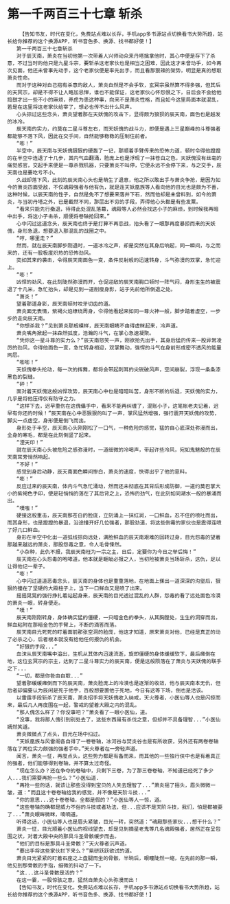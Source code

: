 # 第一千两百三十七章 斩杀
        【告知书友，时代在变化，免费站点难以长存，手机app多书源站点切换看书大势所趋，站长给你推荐的这个换源APP，听书音色多、换源、找书都好使！】
       第一千两百三十七章斩杀
       对于辰天南，萧炎在当初他第一次带着人兴师动众来丹塔擒拿他时，其心中便是存下了杀意，不过当时的他只是九星斗宗，要斩杀这老家伙也是相当之困难，因此这才未曾动手，如今再次见面，他还未曾事先动手，这个老家伙便是率先出手，而且看那狠辣的架势，明显是真的想取萧炎性命。
       而对于这种对自己抱有杀意的敌人，萧炎自然是不会手软，玄冥宗虽然算不得多强，但其后的天冥宗，却是不得不让人略加忌惮，谁也不能保证，这老家伙心怀怨恨之下，日后会不会给他捣鼓才出一些不小的麻烦，养虎为患这种事，向来不是萧炎性格，而且如今这里局面本就混乱，若是在这里将这老家伙给宰了，想必也传不出什么风声。
       心头掠过这些念头，萧炎望着那在天妖傀的攻击下，显得颇为狼狈的辰天南，面色也是越发的冰冷。
       辰天南的实力，约莫在二星斗尊左右，而天妖傀的战斗力，即便是遇上三星巅峰的斗尊强者都能够不落下风，因此在交手间，自然能够稳稳的压制住前者。
       “嘭！”
       半空中，辰天南与天妖傀狠狠的硬轰了一记，那顺着手臂传来的恐怖力道，顿时令得他蹬蹬的在半空中连退了十几步，其内气血翻涌，脸庞上也是浮现了一抹苍白之色，天妖傀没有丝毫的痛觉感官，交起手来便是一尊杀戮机器，只要萧炎不叫停，它便永远不会停下来，与之交手，辰天南也是要吃亏不小。
       久战却落下风，此刻的辰天南心头也是萌生了退意，他之所以敢出手与萧炎争抢，是因为如今的萧炎四面受敌，不仅魂殿强者与他有仇，就是连天妖凰族等人看向他的目光也是颇为不善，这种时候，以辰天南的性子，自然是免不了想要来落井下石，然而他却是未曾料到，如今的萧炎，与当初丹塔之外，已是截然不同，那层出不穷的手段，弄得他心头都是有些发粟。
       “看来只能先行撤退，待得此处混乱落幕，魂殿等人必然会找这小子的麻烦，到时候我再暗中出手，将这小子击杀，顺便将卷轴抢回来。”
       心中闪过这道念头，辰天南也终于是打算不再恋战，抬头看了一眼那再度暴掠而来的天妖傀，身形急退，想要退入那混乱的战圈之中。
       “哼，哪里走？”
       然而，就在辰天南脚步刚退时，一道冰冷之声，却是突然在其身后响起，同一瞬间，与之而来的，还有一股极度炽热的恐怖劲风。
       突如其来的袭击，令得辰天南面色一变，条件反射般的迅速转身，斗气弥漫的双掌，急忙迎上。
       “嘭！”
       凶悍的劲风，在此刻陡然弥漫而开，仓促迎敌的辰天南胸口顿时一阵气闷，身形生生的被震退了十几米，急忙抬头，却是见到一道削瘦身影，站于先前他所倒退之处。
       “萧炎！”
       望着那道身影，辰天南顿时咬牙切齿的道。
       萧炎面无表情，紫褐火焰缭绕周身，令得他看起来如同一尊火神一般，脚步踏着虚空，一步步的走向辰天南。
       “你想杀我？”见到萧炎那般模样，辰天南眼睛不由得虚眯起来，冷声道。
       萧炎嘴角掀起一抹森然弧度，浩瀚的斗气，在掌心急速凝聚。
       “凭你这一星斗尊的实力么？”辰天南怒笑一声，刚欲抢先出手，其身后猛的传来一股异常凌厉的劲风，令得他面色一变，急忙转身相迎，双掌舞动，强悍的斗气在身前形成密不透风的能量网层。
       “嘭嘭！”
       天妖傀拳头抡动，每一次的挥舞，都将会带起刺耳的尖锐破风声，空间崩裂，浮现一条条漆黑色的裂缝。
       “砰！”
       面对着天妖傀这般凶悍攻势，辰天南心中也是暗暗叫苦，身形不断的后退，天妖傀的实力，几乎是将他压得仅有防守之力。
       “这样下去，迟早重伤在这傀儡手中，看来不能再纠缠了，混账小子，这笔帐老夫记着，迟早有你还的时候！”辰天南在心中恶狠狠的叫了一声，掌风猛然增强，强行震开天妖傀的攻势，脚尖一点虚空，身形便是倒飞而出。
       身形处于半空，辰天南心头刚刚松了一口气，一种危险的感觉，猛的自心底深处弥漫而出，全身的寒毛，都是在此刻倒竖了起来。
       “湮天印！”
       就在辰天南心头被危险之感弥漫时，一道细微的冷喝声，带起许些冷风，宛如鬼魅般的在辰天南耳旁悄然响起。
       “不好！”
       感觉到身后动静，辰天南面色瞬间惨白，萧炎的速度，快得出乎了他的意料。
       “嘭！”
       反应过来的辰天南，体内斗气急忙涌动，然而还未彻底在其背后形成防御，一道约莫巴掌大小的紫褐色手印，便是轻悄悄的落在了其后背之上，恐怖的劲气，在此刻如同潮水一般的暴涌而出。
       “噗嗤！”
       硬接这般重击，辰天南那苍白的脸庞，立刻涌上一抹红润，一口鲜血，忍不住的喷吐而出，而其身形，也是蹬蹬的暴退，沿途撞开好几位强者，那股劲道，将这些倒霉的家伙也是震得连喷了好几口鲜血。
       身形在半空中化出一道弧线掠向远处，满脸鲜血的辰天南艰难的回转过身，目光怨毒的望着那越来越远的萧炎，那股怨毒之意，令人毛骨悚然。
       “小杂种，此仇不报，我辰天南枉为一宗之主，日后，定要你为今日之举后悔！”
       辰天南在心头怨毒的咆哮道，他本就是睚眦必报之人，当初险被萧炎当场斩杀，这仇，足以让得他记一辈子。
       “嘭！”
       心中闪过道道恶毒念头，辰天南的身体也是重重落地，在地面上搽出一道深深的沟壑后，狠狠的撞在了坚硬的大殿柱子上，当下一口鲜血又是喷了出来。
       摇摇晃晃的强行挣扎着站起身来，辰天南的目光透过混乱的人群，怨毒的看了远处面色冷漠的萧炎一眼，转身便走。
       “噗！”
       辰天南刚刚转身，身体确实猛的僵硬，一只暗金色的拳头，从其胸膛处，生生的洞穿而出，鲜血粘附在那暗金色的手臂上，不断的滴答而落。
       辰天南目光死死的盯着面前那张空洞的脸庞，他这才知道，原来萧炎对他，已经是真正的动了必杀之心，后者根本就没有给他任何报仇的机会。
       “好狠的手段...”
       血沫从辰天南嘴中溢出，生机从其体内迅速流逝，旋即僵硬的身体缓缓软下，最后瘫倒在地，这位玄冥宗的宗主，达到了二星斗尊实力的辰天南，便是这般陨落在了萧炎与天妖傀的联手之下...
       “一切，都是你咎由自取...”
       望着那缓缓瘫倒而下的辰天南，萧炎脸庞上的冷漠也是逐渐的收敛，他与辰天南本无仇，但后者却偏要认为辰闲是死于他手，百般想要置他于死地，今日有这等下场，倒也是活该。
       以雷霆手段斩杀了辰天南，萧炎招手将天妖傀收入纳戒，天火尊者，小医仙等人也是闪掠而来，最后几人再度围在一起，警戒的望着大殿之内的混乱。
       “那人傀怎么样了？你没事吧？”萧炎看了一眼小医仙，道。
       “没事，我将那人傀引到别处去了，这些东西虽有杀伐之意，但却并不具备理智...”小医仙嫣然笑道。
       萧炎微微点了点头，目光在场中扫过。
       “天妖凰族与风雷阁各自得了一卷卷轴，冰河谷与焚炎谷也是有所收获，另外还有两卷卷轴落在了两位实力颇强的强者手中。”天火尊者在一旁轻声道。
       闻言，萧炎一怔，再度点头，这些势力都是有备而来，而其他的一些独行侠中也是有着真正的强者，他们能够得到卷轴，并不算太过奇怪。
       “现在怎么办？还在争夺的卷轴中，只剩下三卷，为了那三卷卷轴，不知道已经死了多少人...我们需要再抢一些么？”小医仙道.
       “再抢一些的话，就该让那些没得到宝贝的人失去理智了...”萧炎摇了摇头，眉头微微一皱，道：“而且这十卷卷轴给我的感觉，并不像是天阶斗技...”
       “你的意思...这十卷卷轴，全都是假的？”小医仙等人一惊，道。
       “这些卷轴的确都是威力不俗的斗技或者功法，但...应该不是天阶斗技，我们，怕是都被耍了...”萧炎眼眸微眯，喃喃道。
       听得这话，小医仙等人也是眉头紧皱，目光一转，突然道：“魂殿那些家伙...想干什么？”
       萧炎一怔，目光顺着小医仙的视线望去，却是见到摘星老鬼等几名魂殿强者，居然正在呈包围之状，对着大殿中央的那具斗圣骨骸缓步而去。
       “他们的目标是那具斗圣骨骸？”天火尊者沉声道。
       “要出手将这些家伙拦下来么？”紫研跃跃欲试的道。
       萧炎目光紧紧的盯着石座之上盘腿而坐的骨骸，半晌后，眼瞳陡然一缩，在先前的那一瞬，他见到那骨骸的手指，细微的抖动了一下。
       “这...这斗圣骨骸是活的？”
       在这一霎，一股惊骇之意，猛然自萧炎心头弥漫而出！
       【告知书友，时代在变化，免费站点难以长存，手机app多书源站点切换看书大势所趋，站长给你推荐的这个换源APP，听书音色多、换源、找书都好使！】